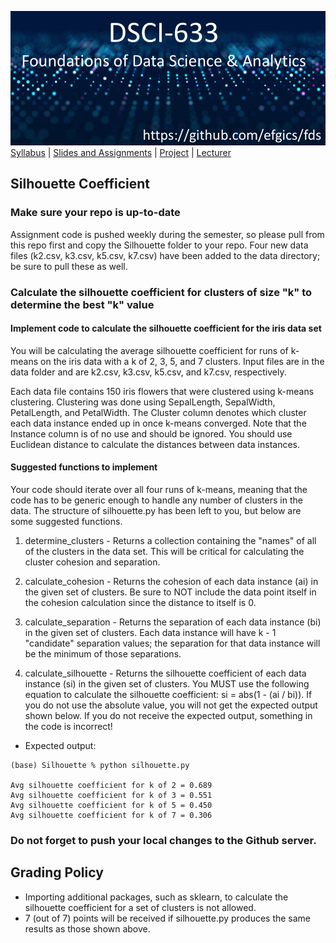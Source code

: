 [<img width=900 src="../img/title.png?raw=yes">](../README.md)   
[Syllabus](../README.md) |
[Slides and Assignments](README.md) |
[Project](project.md) |
[Lecturer](https://www.rit.edu/directory/efgics-erik-golen) 

## Silhouette Coefficient

### Make sure your repo is up-to-date

Assignment code is pushed weekly during the semester, so please pull from this repo first and copy the Silhouette folder to your repo. Four new data files (k2.csv, k3.csv, k5.csv, k7.csv) have been added to the data directory; be sure to pull these as well.

### Calculate the silhouette coefficient for clusters of size "k" to determine the best "k" value

#### Implement code to calculate the silhouette coefficient for the iris data set
You will be calculating the average silhouette coefficient for runs of k-means on the iris data with a k of 2, 3, 5, and 7 clusters. Input files are in the data folder and are k2.csv, k3.csv, k5.csv, and k7.csv, respectively.

Each data file contains 150 iris flowers that were clustered using k-means clustering. Clustering was done using SepalLength, SepalWidth, PetalLength, and PetalWidth. The Cluster column denotes which cluster each data instance ended up in once k-means converged. Note that the Instance column is of no use and should be ignored. You should use Euclidean distance to calculate the distances between data instances.

#### Suggested functions to implement
Your code should iterate over all four runs of k-means, meaning that the code has to be generic enough to handle any number of clusters in the data. The structure of silhouette.py has been left to you, but below are some suggested functions. 

1. determine_clusters - Returns a collection containing the "names" of all of the clusters in the data set. This will be critical for calculating the cluster cohesion and separation.

2. calculate_cohesion - Returns the cohesion of each data instance (ai) in the given set of clusters. Be sure to NOT include the data point itself in the cohesion calculation since the distance to itself is 0.

3. calculate_separation - Returns the separation of each data instance (bi) in the given set of clusters. Each data instance will have k - 1 "candidate" separation values; the separation for that data instance will be the minimum of those separations.

4. calculate_silhouette - Returns the silhouette coefficient of each data instance (si) in the given set of clusters. You MUST use the following equation to calculate the silhouette coefficient: si = abs(1 - (ai / bi)). If you do not use the absolute value, you will not get the expected output shown below. If you do not receive the expected output, something in the code is incorrect!
 
 - Expected output:
 ```
 (base) Silhouette % python silhouette.py 

Avg silhouette coefficient for k of 2 = 0.689
Avg silhouette coefficient for k of 3 = 0.551
Avg silhouette coefficient for k of 5 = 0.450
Avg silhouette coefficient for k of 7 = 0.306

 ```
### Do not forget to push your local changes to the Github server.

## Grading Policy
 - Importing additional packages, such as sklearn, to calculate the silhouette coefficient for a set of clusters is not allowed.
 - 7 (out of 7) points will be received if silhouette.py produces the same results as those shown above.
